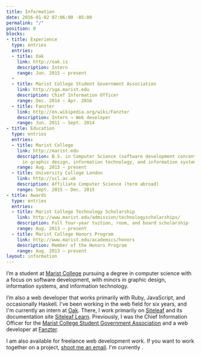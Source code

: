 ```yaml
---
title: Information
date: 2016-01-02 07:06:00 -05:00
permalink: "/"
position: 0
blocks:
- title: Experience
  type: entries
  entries:
  - title: Oak
    link: http://oak.is
    description: Intern
    range: Jun. 2015 – present
  - 
  - title: Marist College Student Government Association
    link: http://sga.marist.edu
    description: Chief Information Officer
    range: Dec. 2014 – Apr. 2016
  - title: Fanzter
    link: http://en.wikipedia.org/wiki/Fanzter
    description: Intern → Web developer
    range: Jun. 2011 – Sept. 2014
- title: Education
  type: entries
  entries:
  - title: Marist College
    link: http://marist.edu
    description: B.S. in Computer Science (software development concentration), minors
      in graphic design, information technology, and information systems
    range: Aug. 2013 – present
  - title: University College London
    link: http://ucl.ac.uk
    description: Affiliate Computer Science (term abroad)
    range: Sept. 2015 – Dec. 2015
- title: Awards
  type: entries
  entries:
  - title: Marist College Technology Scholarship
    link: http://www.marist.edu/admission/technologyscholarships/
    description: Full four-year tuition, room, and board scholarship
    range: Aug. 2013 – present
  - title: Marist College Honors Program
    link: http://www.marist.edu/academics/honors
    description: Member of the Honors Program
    range: Aug. 2013 – present
layout: information
---
```


I’m a student at [Marist College](http://marist.edu) pursuing a degree in computer science with a focus on software development, with minors in graphic design, information systems, and information technology.

I’m also a web developer that works primarily with Ruby, JavaScript, and occasionally Haskell. I’ve been working in the web field for six years, and I'm currently an intern at [Oak](http://oak.is). There, I work primarily on [Siteleaf](http://siteleaf.com) and its documentation site [Siteleaf Learn](http://learn.siteleaf.com). Previously, I was the Chief Information Officer for the [Marist College Student Government Association](http://sga.marist.edu) and a web developer at [Fanzter](http://en.wikipedia.org/wiki/Fanzter).

I am also available for freelance web development work. If you want to work together on a project, [shoot me an email](mailto:ethan@ethnt.me). I'm currently <span data-availability-badge></span>.